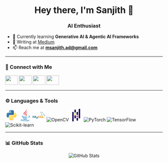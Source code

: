 <h1 align="center">Hey there, I'm Sanjith 👋</h1>
<h3 align="center">AI Enthusiast</h3>

- 🌱 Currently learning **Generative AI & Agentic AI Frameworks**  
- 📝 Writing at [Medium](https://medium.com/@msanjith.ad)  
- 📫 Reach me at **msanjith.ad@gmail.com**  

---

### 🔗 Connect with Me  
<p align="left">
<a href="https://linkedin.com/in/sanjith-m-" target="_blank"><img src="https://raw.githubusercontent.com/rahuldkjain/github-profile-readme-generator/master/src/images/icons/Social/linked-in-alt.svg" height="30" width="40"/></a>
<a href="https://kaggle.com/m0sanjith" target="_blank"><img src="https://raw.githubusercontent.com/rahuldkjain/github-profile-readme-generator/master/src/images/icons/Social/kaggle.svg" height="30" width="40"/></a>
<a href="https://www.hackerrank.com/22ad045_kpriet" target="_blank"><img src="https://raw.githubusercontent.com/rahuldkjain/github-profile-readme-generator/master/src/images/icons/Social/hackerrank.svg" height="30" width="40"/></a>
<a href="https://www.leetcode.com/sanjith_m" target="_blank"><img src="https://raw.githubusercontent.com/rahuldkjain/github-profile-readme-generator/master/src/images/icons/Social/leet-code.svg" height="30" width="40"/></a>
</p>

---

### ⚙️ Languages & Tools  
<p align="left">
<img src="https://raw.githubusercontent.com/devicons/devicon/master/icons/python/python-original.svg" alt="Python" width="40" height="40"/>  
<img src="https://raw.githubusercontent.com/devicons/devicon/master/icons/java/java-original.svg" alt="Java" width="40" height="40"/>
<img src="https://raw.githubusercontent.com/devicons/devicon/master/icons/mysql/mysql-original-wordmark.svg" alt="MySQL" width="40" height="40"/>
<img src="https://www.vectorlogo.zone/logos/opencv/opencv-icon.svg" alt="OpenCV" width="40" height="40"/>
<img src="https://raw.githubusercontent.com/devicons/devicon/2ae2a900d2f041da66e950e4d48052658d850630/icons/pandas/pandas-original.svg" alt="Pandas" width="40" height="40"/>
<img src="https://www.vectorlogo.zone/logos/pytorch/pytorch-icon.svg" alt="PyTorch" width="40" height="40"/>
<img src="https://www.vectorlogo.zone/logos/tensorflow/tensorflow-icon.svg" alt="TensorFlow" width="40" height="40"/>
<img src="https://upload.wikimedia.org/wikipedia/commons/0/05/Scikit_learn_logo_small.svg" alt="Scikit-learn" width="40" height="40"/>
</p>

---

### 📊 GitHub Stats  
<p align="center">
<img src="https://github-readme-stats.vercel.app/api?username=sanjith-3&show_icons=true&hide=stars&count_private=true&theme=default" alt="GitHub Stats"/>
</p>
